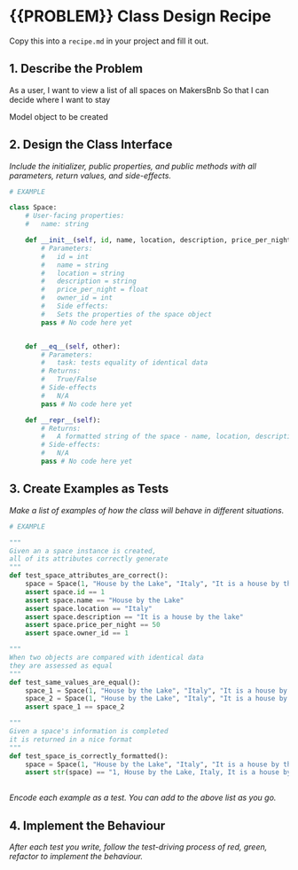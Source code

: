 # {{PROBLEM}} Class Design Recipe

Copy this into a `recipe.md` in your project and fill it out.

## 1. Describe the Problem

As a user, 
I want to view a list of all spaces on MakersBnb
So that I can decide where I want to stay

Model object to be created


## 2. Design the Class Interface

_Include the initializer, public properties, and public methods with all parameters, return values, and side-effects._

```python
# EXAMPLE

class Space:
    # User-facing properties:
    #   name: string

    def __init__(self, id, name, location, description, price_per_night, owner_id):
        # Parameters:
        #   id = int
        #   name = string
        #   location = string
        #   description = string
        #   price_per_night = float
        #   owner_id = int
        #   Side effects:
        #   Sets the properties of the space object
        pass # No code here yet


    def __eq__(self, other):
        # Parameters:
        #   task: tests equality of identical data
        # Returns:
        #   True/False
        # Side-effects
        #   N/A
        pass # No code here yet

    def __repr__(self):
        # Returns:
        #   A formatted string of the space - name, location, description, price_per_night, owner_id
        # Side-effects:
        #   N/A
        pass # No code here yet
```

## 3. Create Examples as Tests

_Make a list of examples of how the class will behave in different situations._

``` python
# EXAMPLE

"""
Given an a space instance is created,
all of its attributes correctly generate
"""
def test_space_attributes_are_correct():
    space = Space(1, "House by the Lake", "Italy", "It is a house by the lake", 50, 1)
    assert space.id == 1
    assert space.name == "House by the Lake"
    assert space.location == "Italy"
    assert space.description == "It is a house by the lake"
    assert space.price_per_night == 50
    assert space.owner_id == 1

"""
When two objects are compared with identical data
they are assessed as equal
"""
def test_same_values_are_equal():
    space_1 = Space(1, "House by the Lake", "Italy", "It is a house by the lake", 50, 1)
    space_2 = Space(1, "House by the Lake", "Italy", "It is a house by the lake", 50, 1)
    assert space_1 == space_2

"""
Given a space's information is completed
it is returned in a nice format
"""
def test_space_is_correctly_formatted():
    space = Space(1, "House by the Lake", "Italy", "It is a house by the lake", 50, 1)
    assert str(space) == "1, House by the Lake, Italy, It is a house by the lake, 50, 1"
    
```

_Encode each example as a test. You can add to the above list as you go._

## 4. Implement the Behaviour

_After each test you write, follow the test-driving process of red, green, refactor to implement the behaviour._
